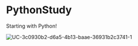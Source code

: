# PythonStudy

Starting with Python!

![UC-3c0930b2-d6a5-4b13-baae-36931b2c3741-1](https://user-images.githubusercontent.com/97136100/167328495-cbe763a4-0090-4d16-8fbf-3948722edd2e.png)
